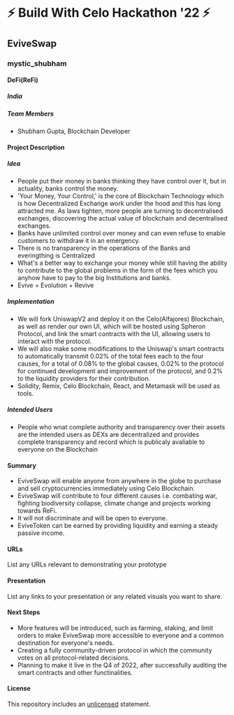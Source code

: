 
# ⚡ Build With Celo Hackathon '22 ⚡


## EviveSwap
### mystic_shubham
#### DeFi(ReFi)

##### India

##### Team Members
- Shubham Gupta, Blockchain Developer

#### Project Description

##### Idea
- People put their money in banks thinking they have control over it, but in actuality, banks control the money.
- 'Your Money, Your Control,' is the core of Blockchain Technology which is how Decentralized Exchange work under the hood and this has long attracted me. As laws tighten, more people are turning to decentralised exchanges, discovering the actual value of blockchain and decentralised exchanges.
- Banks have unlimited control over money and can even refuse to enable customers to withdraw it in an emergency.
- There is no transparency in the operations of the Banks and everingthing is Centralized
- What's a better way to exchange your money while still having the ability to contribute to the global problems in the form of the fees which you anyhow have to pay to the big Institutions and banks.
- Evive = Evolution + Revive

##### Implementation
- We will fork UniswapV2 and deploy it on the Celo(Alfajores) Blockchain, as well as render our own UI, which will be hosted using Spheron Protocol, and link the smart contracts with the UI, allowing users to interact with the protocol.
- We will also make some modifications to the Uniswap's smart contracts to automatically transmit 0.02% of the total fees each to the four causes, for a total of 0.08% to the global causes, 0.02% to the protocol for continued development and improvement of the protocol, and 0.2% to the liquidity providers for their contribution.
- Solidity, Remix, Celo Blockchain, React, and Metamask will be used as tools.

##### Intended Users
- People who wnat complete authority and transparency over their assets are the intended users as DEXs are decentralized and provides complete transparency and record which is publicaly avaliable to everyone on the Blockchain

#### Summary
- EviveSwap will enable anyone from anywhere in the globe to purchase and sell cryptocurrencies immediately using Celo Blockchain.
- EviveSwap will contribute to four different causes i.e. combating war, fighting biodiversity collapse, climate change and projects working towards ReFi.
- It will not discriminate and will be open to everyone.
- EviveToken can be earned by providing liquidity and earning a steady passive income.

#### URLs
List any URLs relevant to demonstrating your prototype

#### Presentation
List any links to your presentation or any related visuals you want to share.

#### Next Steps
- More features will be introduced, such as farming, staking, and limit orders to make EviveSwap more accessible to everyone and a common destination for everyone's needs.
- Creating a fully community-driven protocol in which the community votes on all protocol-related decisions.
- Planning to make it live in the Q4 of 2022, after successfully auditing the smart contracts and other functinalities.

#### License
This repository includes an [unlicensed](http://unlicense.org/) statement.
